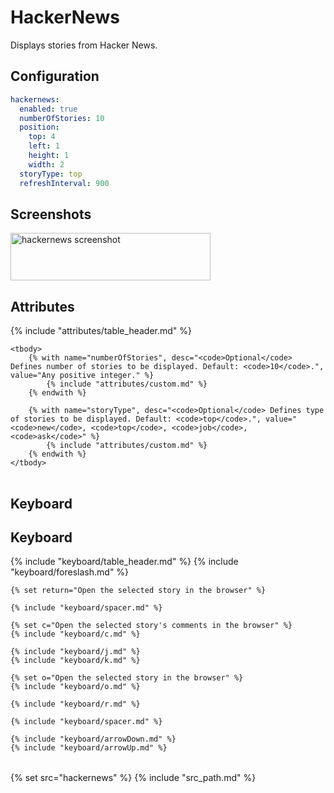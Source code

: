 # HackerNews

Displays stories from Hacker News.

## Configuration

```yaml
hackernews:
  enabled: true
  numberOfStories: 10
  position:
    top: 4
    left: 1
    height: 1
    width: 2
  storyType: top
  refreshInterval: 900
```

## Screenshots

<img class="screenshot" src="/assets/modules/hackernews.png" width="320" height="76" alt="hackernews screenshot" />

## Attributes

<table>
    {% include "attributes/table_header.md" %}

    <tbody>
        {% with name="numberOfStories", desc="<code>Optional</code> Defines number of stories to be displayed. Default: <code>10</code>.", value="Any positive integer." %}
            {% include "attributes/custom.md" %}
        {% endwith %}

        {% with name="storyType", desc="<code>Optional</code> Defines type of stories to be displayed. Default: <code>top</code>.", value="<code>new</code>, <code>top</code>, <code>job</code>, <code>ask</code>" %}
            {% include "attributes/custom.md" %}
        {% endwith %}
    </tbody>
</table>

## Keyboard

## Keyboard

<table>
  {% include "keyboard/table_header.md" %}

  <tbody>
    {% include "keyboard/foreslash.md" %}

    {% set return="Open the selected story in the browser" %}

    {% include "keyboard/spacer.md" %}

    {% set c="Open the selected story's comments in the browser" %}
    {% include "keyboard/c.md" %}

    {% include "keyboard/j.md" %}
    {% include "keyboard/k.md" %}

    {% set o="Open the selected story in the browser" %}
    {% include "keyboard/o.md" %}

    {% include "keyboard/r.md" %}

    {% include "keyboard/spacer.md" %}

    {% include "keyboard/arrowDown.md" %}
    {% include "keyboard/arrowUp.md" %}
  </tbody>
</table>

{% set src="hackernews" %}
{% include "src_path.md" %}